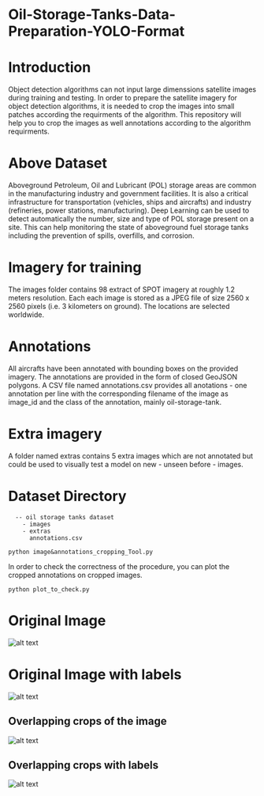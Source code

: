 # Oil-Storage-Tanks-Data-Preparation-YOLO-Format

# Introduction
Object detection algorithms can not input large dimenssions satellite images during training and testing. In order to prepare the satellite imagery for object detection algorithms, it is needed to crop the images into small patches according the requirments of the algorithm. This repository will help you to crop the images as well annotations according to the algorithm requirments.


# Above Dataset
Aboveground Petroleum, Oil and Lubricant (POL) storage areas are common in the manufacturing industry and government facilities. It is also a critical infrastructure for transportation (vehicles, ships and aircrafts) and industry (refineries, power stations, manufacturing). Deep Learning can be used to detect automatically the number, size and type of POL storage present on a site. This can help monitoring the state of aboveground fuel storage tanks including the prevention of spills, overfills, and corrosion.


# Imagery for training
The images folder contains 98 extract of SPOT imagery at roughly 1.2 meters resolution. Each each image is stored as a JPEG file of size 2560 x 2560 pixels (i.e. 3 kilometers on ground). The locations are selected worldwide.

# Annotations
All aircrafts have been annotated with bounding boxes on the provided imagery. The annotations are provided in the form of closed GeoJSON polygons. A CSV file named annotations.csv provides all anotations - one annotation per line with the corresponding filename of the image as image_id and the class of the annotation, mainly oil-storage-tank.


# Extra imagery
A folder named extras contains 5 extra images which are not annotated but could be used to visually test a model on new - unseen before - images.

# Dataset Directory
  ```
    -- oil storage tanks dataset 
      - images
      - extras
        annotations.csv
  ```
  
  ```
  python image&annotations_cropping_Tool.py 
  ```
  
  In order to check the correctness of the procedure, you can plot the cropped annotations on cropped images.
```
python plot_to_check.py
```


# Original Image
![alt text](https://github.com/shah0nawaz/Oil-Storage-Tanks-Data-Preparation-YOLO-Format/blob/main/plots/1cdf51ee-e753-437f-b22f-7fcd7e9e2bfe.jpg)
# Original Image with labels
![alt text](https://github.com/shah0nawaz/Oil-Storage-Tanks-Data-Preparation-YOLO-Format/blob/main/plots/1cdf51ee-e753-437f-b22f-7fcd7e9e2bfe_result.jpg)

## Overlapping crops of the image
![alt text](https://github.com/shah0nawaz/Oil-Storage-Tanks-Data-Preparation-YOLO-Format/blob/main/plots/Drawing1.png)
## Overlapping crops with labels
![alt text](https://github.com/shah0nawaz/Oil-Storage-Tanks-Data-Preparation-YOLO-Format/blob/main/plots/Drawing2.png)

